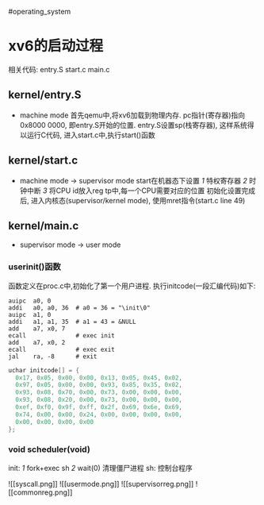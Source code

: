 #operating_system
# xv6的启动过程
相关代码: entry.S start.c main.c
## kernel/entry.S
- machine mode
首先qemu中,将xv6加载到物理内存. pc指针(寄存器)指向0x8000 0000, 即entry.S开始的位置. entry.S设置sp(栈寄存器), 这样系统得以运行C代码, 进入start.c中,执行start()函数

## kernel/start.c
- machine mode -> supervisor mode
start在机器态下设置 
	*1* 特权寄存器 
	*2* 时钟中断 
	*3* 将CPU id放入reg tp中,每一个CPU需要对应的位置
初始化设置完成后, 进入内核态(supervisor/kernel mode), 使用mret指令(start.c line 49)

## kernel/main.c
- supervisor mode -> user mode
### userinit()函数
函数定义在proc.c中,初始化了第一个用户进程. 执行initcode(一段汇编代码)如下:
```ASM
auipc  a0, 0
addi   a0, a0, 36  # a0 = 36 = "\init\0"
auipc  a1, 0
addi   a1, a1, 35  # a1 = 43 = &NULL
add    a7, x0, 7
ecall              # exec init
add    a7, x0, 2
ecall              # exec exit
jal    ra, -8      # exit
```


```C
uchar initcode[] = {
  0x17, 0x05, 0x00, 0x00, 0x13, 0x05, 0x45, 0x02,
  0x97, 0x05, 0x00, 0x00, 0x93, 0x85, 0x35, 0x02,
  0x93, 0x08, 0x70, 0x00, 0x73, 0x00, 0x00, 0x00,
  0x93, 0x08, 0x20, 0x00, 0x73, 0x00, 0x00, 0x00,
  0xef, 0xf0, 0x9f, 0xff, 0x2f, 0x69, 0x6e, 0x69,
  0x74, 0x00, 0x00, 0x24, 0x00, 0x00, 0x00, 0x00,
  0x00, 0x00, 0x00, 0x00
};
```

### void scheduler(void)
init: *1* fork+exec sh *2* wait(0) 清理僵尸进程
sh: 控制台程序

![[syscall.png]]
![[usermode.png]]
![[supervisorreg.png]]
![[commonreg.png]]

